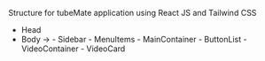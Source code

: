 Structure for tubeMate application using React JS and Tailwind CSS

- Head
- Body -> 
        - Sidebar
            - MenuItems
        - MainContainer
            - ButtonList
            - VideoContainer
                - VideoCard
